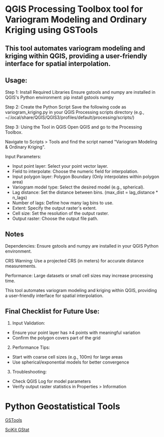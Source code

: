 # QGIS Processing Toolbox tool for Variogram Modeling and Ordinary Kriging using GSTools
This tool automates variogram modeling and kriging within QGIS, providing a user-friendly interface for spatial interpolation.
---
## Usage:

Step 1: Install Required Libraries
Ensure gstools and numpy are installed in QGIS's Python environment:
pip install gstools numpy

Step 2: Create the Python Script
Save the following code as variogram_kriging.py in your QGIS Processing scripts directory (e.g., ~/.local/share/QGIS/QGIS3/profiles/default/processing/scripts/)

Step 3: Using the Tool in QGIS
Open QGIS and go to the Processing Toolbox.

Navigate to Scripts > Tools and find the script named "Variogram Modeling & Ordinary Kriging".

Input Parameters:

- Input point layer: Select your point vector layer.
- Field to interpolate: Choose the numeric field for interpolation.
- Input polygon layer: Polygon Boundary (Only interpolates within polygon area)
- Variogram model type: Select the desired model (e.g., spherical).
- Lag distance: Set the distance between bins. (max_dist = lag_distance * n_lags)
- Number of lags: Define how many lag bins to use.
- Extent: Specify the output raster's extent.
- Cell size: Set the resolution of the output raster.
- Output raster: Choose the output file path.

## Notes
Dependencies: Ensure gstools and numpy are installed in your QGIS Python environment.

CRS Warning: Use a projected CRS (in meters) for accurate distance measurements.

Performance: Large datasets or small cell sizes may increase processing time.

This tool automates variogram modeling and kriging within QGIS, providing a user-friendly interface for spatial interpolation.

## Final Checklist for Future Use:
1. Input Validation:
 - Ensure your point layer has ≥4 points with meaningful variation
 - Confirm the polygon covers part of the grid
2. Performance Tips:
 - Start with coarse cell sizes (e.g., 100m) for large areas
 - Use spherical/exponential models for better convergence
3. Troubleshooting:
 - Check QGIS Log for model parameters
 - Verify output raster statistics in Properties > Information

# Python Geostatistical Tools
[GSTools](https://geostat-framework.readthedocs.io/projects/gstools/en/stable/contents.html)

[SciKit GStat](https://scikit-gstat.readthedocs.io/en/latest/index.html)
